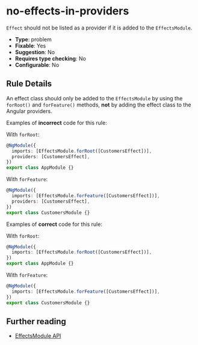 # no-effects-in-providers

`Effect` should not be listed as a provider if it is added to the `EffectsModule`.

- **Type**: problem
- **Fixable**: Yes
- **Suggestion**: No
- **Requires type checking**: No
- **Configurable**: No

<!-- Everything above this generated, do not edit -->
<!-- MANUAL-DOC:START -->

## Rule Details

An effect class should only be added to the `EffectsModule` by using the `forRoot()` and `forFeature()` methods, **not** by adding the effect class to the Angular providers.

Examples of **incorrect** code for this rule:

With `forRoot`:

<ngrx-code-example>

```ts
@NgModule({
  imports: [EffectsModule.forRoot([CustomersEffect])],
  providers: [CustomersEffect],
})
export class AppModule {}
```

</ngrx-code-example>

With `forFeature`:

```ts
@NgModule({
  imports: [EffectsModule.forFeature([CustomersEffect])],
  providers: [CustomersEffect],
})
export class CustomersModule {}
```

Examples of **correct** code for this rule:

With `forRoot`:

```ts
@NgModule({
  imports: [EffectsModule.forRoot([CustomersEffect])],
})
export class AppModule {}
```

With `forFeature`:

<ngrx-code-example>

```ts
@NgModule({
  imports: [EffectsModule.forFeature([CustomersEffect])],
})
export class CustomersModule {}
```

</ngrx-code-example>

## Further reading

- [EffectsModule API](api/effects/EffectsModule)

